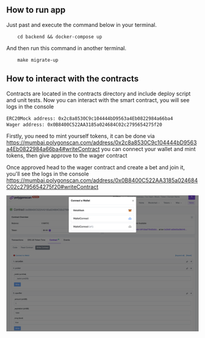 ## How to run app

Just past and execute the command below in your terminal.
```shell
	cd backend && docker-compose up
```

And then run this command in another terminal.
```shell
	make migrate-up
```

## How to interact with the contracts
Contracts are located in the contracts directory and include deploy script and unit tests.
Now you can interact with the smart contract, you will see logs in the console

```shell
ERC20Mock address: 0x2c8a8530C9c104444bD9563a4Eb0822984a66ba4
Wager address: 0x0B8400C522AA3185a024684C02c2795654275f20
```

Firstly, you need to mint yourself tokens, it can be done via
https://mumbai.polygonscan.com/address/0x2c8a8530C9c104444bD9563a4Eb0822984a66ba4#writeContract
you can connect your wallet and mint tokens, then give approve to the wager contract

Once approved head to the wager contract and create a bet and join it, you'll see the logs in the console
https://mumbai.polygonscan.com/address/0x0B8400C522AA3185a024684C02c2795654275f20#writeContract

![alt text](wager.png)
